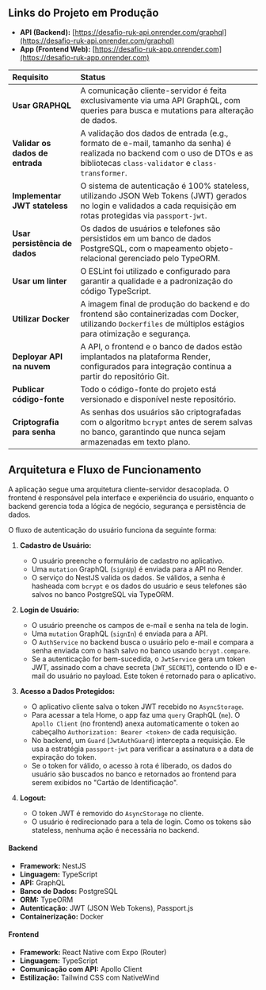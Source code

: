 ##  Links do Projeto em Produção

* **API (Backend):** [https://desafio-ruk-api.onrender.com/graphql](https://desafio-ruk-api.onrender.com/graphql)
* **App (Frontend Web):** [https://desafio-ruk-app.onrender.com](https://desafio-ruk-app.onrender.com)


| Requisito | Status |
| :--- | :--- | 
| **Usar GRAPHQL** | A comunicação cliente-servidor é feita exclusivamente via uma API GraphQL, com queries para busca e mutations para alteração de dados. |
| **Validar os dados de entrada** |  A validação dos dados de entrada (e.g., formato de e-mail, tamanho da senha) é realizada no backend com o uso de DTOs e as bibliotecas `class-validator` e `class-transformer`. |
| **Implementar JWT stateless** | O sistema de autenticação é 100% stateless, utilizando JSON Web Tokens (JWT) gerados no login e validados a cada requisição em rotas protegidas via `passport-jwt`. |
| **Usar persistência de dados** |  Os dados de usuários e telefones são persistidos em um banco de dados PostgreSQL, com o mapeamento objeto-relacional gerenciado pelo TypeORM. |
| **Usar um linter** | O ESLint foi utilizado e configurado para garantir a qualidade e a padronização do código TypeScript. |
| **Utilizar Docker** |  A imagem final de produção do backend e do frontend são containerizadas com Docker, utilizando `Dockerfiles` de múltiplos estágios para otimização e segurança. |
| **Deployar API na nuvem** | A API, o frontend e o banco de dados estão implantados na plataforma Render, configurados para integração contínua a partir do repositório Git. |
| **Publicar código-fonte** |  Todo o código-fonte do projeto está versionado e disponível neste repositório. |
| **Criptografia para senha** | As senhas dos usuários são criptografadas com o algoritmo `bcrypt` antes de serem salvas no banco, garantindo que nunca sejam armazenadas em texto plano. |

##  Arquitetura e Fluxo de Funcionamento

A aplicação segue uma arquitetura cliente-servidor desacoplada. O frontend é responsável pela interface e experiência do usuário, enquanto o backend gerencia toda a lógica de negócio, segurança e persistência de dados.

O fluxo de autenticação do usuário funciona da seguinte forma:

1.  **Cadastro de Usuário:**
    * O usuário preenche o formulário de cadastro no aplicativo.
    * Uma `mutation` GraphQL (`signUp`) é enviada para a API no Render.
    * O serviço do NestJS valida os dados. Se válidos, a senha é hasheada com `bcrypt` e os dados do usuário e seus telefones são salvos no banco PostgreSQL via TypeORM.

2.  **Login de Usuário:**
    * O usuário preenche os campos de e-mail e senha na tela de login.
    * Uma `mutation` GraphQL (`signIn`) é enviada para a API.
    * O `AuthService` no backend busca o usuário pelo e-mail e compara a senha enviada com o hash salvo no banco usando `bcrypt.compare`.
    * Se a autenticação for bem-sucedida, o `JwtService` gera um token JWT, assinado com a chave secreta (`JWT_SECRET`), contendo o ID e e-mail do usuário no payload. Este token é retornado para o aplicativo.

3.  **Acesso a Dados Protegidos:**
    * O aplicativo cliente salva o token JWT recebido no `AsyncStorage`.
    * Para acessar a tela Home, o app faz uma `query` GraphQL (`me`). O `Apollo Client` (no frontend) anexa automaticamente o token ao cabeçalho `Authorization: Bearer <token>` de cada requisição.
    * No backend, um `Guard` (`JwtAuthGuard`) intercepta a requisição. Ele usa a estratégia `passport-jwt` para verificar a assinatura e a data de expiração do token.
    * Se o token for válido, o acesso à rota é liberado, os dados do usuário são buscados no banco e retornados ao frontend para serem exibidos no "Cartão de Identificação".

4.  **Logout:**
    * O token JWT é removido do `AsyncStorage` no cliente.
    * O usuário é redirecionado para a tela de login. Como os tokens são stateless, nenhuma ação é necessária no backend.


#### **Backend**
* **Framework:** NestJS
* **Linguagem:** TypeScript
* **API:** GraphQL
* **Banco de Dados:** PostgreSQL
* **ORM:** TypeORM
* **Autenticação:** JWT (JSON Web Tokens), Passport.js
* **Containerização:** Docker

#### **Frontend**
* **Framework:** React Native com Expo (Router)
* **Linguagem:** TypeScript
* **Comunicação com API:** Apollo Client
* **Estilização:** Tailwind CSS com NativeWind
